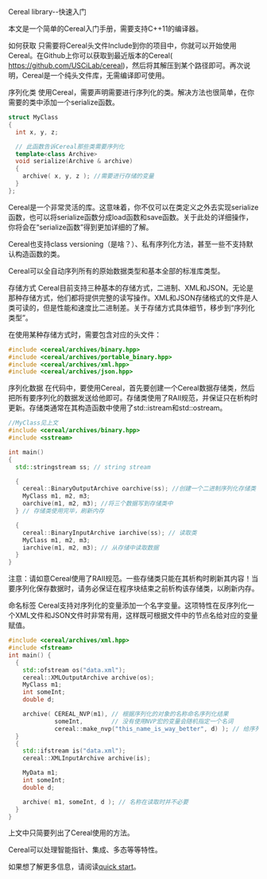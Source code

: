 Cereal library--快速入门
​

本文是一个简单的Cereal入门手册，需要支持C++11的编译器。

如何获取
只需要将Cereal头文件Include到你的项目中，你就可以开始使用Cereal。在Github上你可以获取到最近版本的Cereal(​​https://github.com/USCiLab/cereal​​)，然后将其解压到某个路径即可。再次说明，Cereal是一个纯头文件库，无需编译即可使用。

序列化类
使用Cereal，需要声明需要进行序列化的类。解决方法也很简单，在你需要的类中添加一个serialize函数。
```c++
struct MyClass
{
  int x, y, z;

  // 此函数告诉Cereal那些类需要序列化
  template<class Archive>
  void serialize(Archive & archive)
  {
    archive( x, y, z ); //需要进行存储的变量 
  }
};
```
Cereal是一个非常灵活的库。这意味着，你不仅可以在类定义之外去实现serialize函数，也可以将serialize函数分成load函数和save函数。关于此处的详细操作，你将会在“​​serialize函数​​”得到更加详细的了解。

Cereal也支持class versioning（是啥？）、私有序列化方法，甚至一些不支持默认构造函数的类。

Cereal可以全自动序列所有的原始数据类型和基本全部的标准库类型。

存储方式
Cereal目前支持三种基本的存储方式，二进制、XML和JSON。无论是那种存储方式，他们都将提供完整的读写操作。XML和JSON存储格式的文件是人类可读的，但是性能和速度比二进制差。关于存储方式具体细节，移步到“​​序列化类型”​​。

在使用某种存储方式时，需要包含对应的头文件：
```c++
#include <cereal/archives/binary.hpp>
#include <cereal/archives/portable_binary.hpp>
#include <cereal/archives/xml.hpp>
#include <cereal/archives/json.hpp>
```
序列化数据
在代码中，要使用Cereal，首先要创建一个Cereal数据存储类，然后把所有要序列化的数据发送给他即可。存储类使用了​​RAII​​规范，并保证只在析构时更新。存储类通常在其构造函数中使用了std::istream和std::ostream。

```c++
//MyClass见上文
#include <cereal/archives/binary.hpp>
#include <sstream>

int main()
{
  std::stringstream ss; // string stream

  {
    cereal::BinaryOutputArchive oarchive(ss); //创建一个二进制序列化存储类 
    MyClass m1, m2, m3;
    oarchive(m1, m2, m3); //将三个数据写到存储类中
  } // 存储类使用完毕，刷新内存

  {
    cereal::BinaryInputArchive iarchive(ss); // 读取类
    MyClass m1, m2, m3;
    iarchive(m1, m2, m3); // 从存储中读取数据
  }
}
```
注意：请如意Cereal使用了RAII规范。一些存储类只能在其析构时刷新其内容！当要序列化保存数据时，请务必保证在程序块结束之前析构该存储类，以刷新内存。

命名标签
Cereal支持对序列化的变量添加一个名字变量。这项特性在反序列化一个XML文件和JSON文件时非常有用，这样既可根据文件中的节点名给对应的变量赋值。
```c++
#include <cereal/archives/xml.hpp>
#include <fstream> 
int main() {
  {
    std::ofstream os("data.xml");
    cereal::XMLOutputArchive archive(os); 
    MyClass m1;
    int someInt;
    double d;

    archive( CEREAL_NVP(m1), // 根据序列化的对象的名称命名序列化结果
             someInt,        // 没有使用NVP宏的变量会随机指定一个名词
             cereal::make_nvp("this_name_is_way_better", d) ); // 给序列化对象指定名称
  } 
  {
    std::ifstream is("data.xml");
    cereal::XMLInputArchive archive(is);

    MyData m1;
    int someInt;
    double d;

    archive( m1, someInt, d ); // 名称在读取时并不必要
  }
}
```

上文中只简要列出了Cereal使用的方法。

Cereal可以处理智能指针、集成、多态等等特性。

如果想了解更多信息，请阅读[​​quick start](http://uscilab.github.io/cereal/quickstart.html)。

